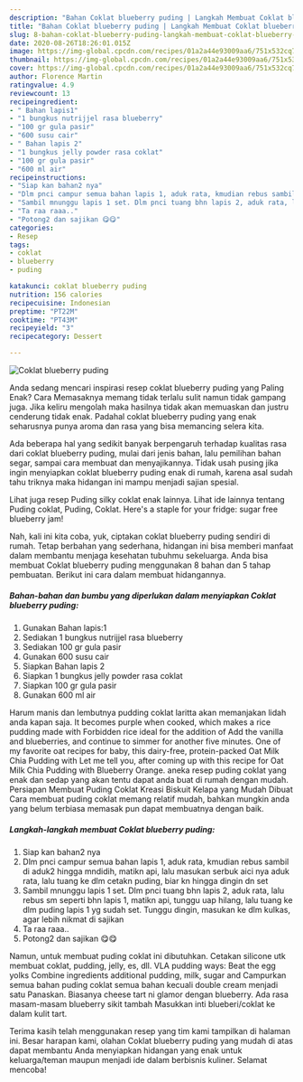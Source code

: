 ```yaml
---
description: "Bahan Coklat blueberry puding | Langkah Membuat Coklat blueberry puding Yang Enak dan Simpel"
title: "Bahan Coklat blueberry puding | Langkah Membuat Coklat blueberry puding Yang Enak dan Simpel"
slug: 8-bahan-coklat-blueberry-puding-langkah-membuat-coklat-blueberry-puding-yang-enak-dan-simpel
date: 2020-08-26T18:26:01.015Z
image: https://img-global.cpcdn.com/recipes/01a2a44e93009aa6/751x532cq70/coklat-blueberry-puding-foto-resep-utama.jpg
thumbnail: https://img-global.cpcdn.com/recipes/01a2a44e93009aa6/751x532cq70/coklat-blueberry-puding-foto-resep-utama.jpg
cover: https://img-global.cpcdn.com/recipes/01a2a44e93009aa6/751x532cq70/coklat-blueberry-puding-foto-resep-utama.jpg
author: Florence Martin
ratingvalue: 4.9
reviewcount: 13
recipeingredient:
- " Bahan lapis1"
- "1 bungkus nutrijjel rasa blueberry"
- "100 gr gula pasir"
- "600 susu cair"
- " Bahan lapis 2"
- "1 bungkus jelly powder rasa coklat"
- "100 gr gula pasir"
- "600 ml air"
recipeinstructions:
- "Siap kan bahan2 nya"
- "Dlm pnci campur semua bahan lapis 1, aduk rata, kmudian rebus sambil di aduk2 hingga mndidih, matikn api, lalu masukan serbuk aici nya aduk rata, lalu tuang ke dlm cetakn puding, biar kn hingga dingin dn set"
- "Sambil mnunggu lapis 1 set. Dlm pnci tuang bhn lapis 2, aduk rata, lalu rebus sm seperti bhn lapis 1, matikn api, tunggu uap hilang, lalu tuang ke dlm puding lapis 1 yg sudah set. Tunggu dingin, masukan ke dlm kulkas, agar lebih nikmat di sajikan"
- "Ta raa raaa.."
- "Potong2 dan sajikan 😋😋"
categories:
- Resep
tags:
- coklat
- blueberry
- puding

katakunci: coklat blueberry puding 
nutrition: 156 calories
recipecuisine: Indonesian
preptime: "PT22M"
cooktime: "PT43M"
recipeyield: "3"
recipecategory: Dessert

---
```



![Coklat blueberry puding](https://img-global.cpcdn.com/recipes/01a2a44e93009aa6/751x532cq70/coklat-blueberry-puding-foto-resep-utama.jpg)

Anda sedang mencari inspirasi resep coklat blueberry puding yang Paling Enak? Cara Memasaknya memang tidak terlalu sulit namun tidak gampang juga. Jika keliru mengolah maka hasilnya tidak akan memuaskan dan justru cenderung tidak enak. Padahal coklat blueberry puding yang enak seharusnya punya aroma dan rasa yang bisa memancing selera kita.

Ada beberapa hal yang sedikit banyak berpengaruh terhadap kualitas rasa dari coklat blueberry puding, mulai dari jenis bahan, lalu pemilihan bahan segar, sampai cara membuat dan menyajikannya. Tidak usah pusing jika ingin menyiapkan coklat blueberry puding enak di rumah, karena asal sudah tahu triknya maka hidangan ini mampu menjadi sajian spesial.

Lihat juga resep Puding silky coklat enak lainnya. Lihat ide lainnya tentang Puding coklat, Puding, Coklat. Here&#39;s a staple for your fridge: sugar free blueberry jam!


Nah, kali ini kita coba, yuk, ciptakan coklat blueberry puding sendiri di rumah. Tetap berbahan yang sederhana, hidangan ini bisa memberi manfaat dalam membantu menjaga kesehatan tubuhmu sekeluarga. Anda bisa membuat Coklat blueberry puding menggunakan 8 bahan dan 5 tahap pembuatan. Berikut ini cara dalam membuat hidangannya.

<!--inarticleads1-->

##### Bahan-bahan dan bumbu yang diperlukan dalam menyiapkan Coklat blueberry puding:

1. Gunakan  Bahan lapis:1
1. Sediakan 1 bungkus nutrijjel rasa blueberry
1. Sediakan 100 gr gula pasir
1. Gunakan 600 susu cair
1. Siapkan  Bahan lapis 2
1. Siapkan 1 bungkus jelly powder rasa coklat
1. Siapkan 100 gr gula pasir
1. Gunakan 600 ml air


Harum manis dan lembutnya pudding coklat laritta akan memanjakan lidah anda kapan saja. It becomes purple when cooked, which makes a rice pudding made with Forbidden rice ideal for the addition of Add the vanilla and blueberries, and continue to simmer for another five minutes. One of my favorite oat recipes for baby, this dairy-free, protein-packed Oat Milk Chia Pudding with Let me tell you, after coming up with this recipe for Oat Milk Chia Pudding with Blueberry Orange. aneka resep puding coklat yang enak dan sedap yang akan tentu dapat anda buat di rumah dengan mudah. Persiapan Membuat Puding Coklat Kreasi Biskuit Kelapa yang Mudah Dibuat Cara membuat puding coklat memang relatif mudah, bahkan mungkin anda yang belum terbiasa memasak pun dapat membuatnya dengan baik. 

<!--inarticleads2-->

##### Langkah-langkah membuat Coklat blueberry puding:

1. Siap kan bahan2 nya
1. Dlm pnci campur semua bahan lapis 1, aduk rata, kmudian rebus sambil di aduk2 hingga mndidih, matikn api, lalu masukan serbuk aici nya aduk rata, lalu tuang ke dlm cetakn puding, biar kn hingga dingin dn set
1. Sambil mnunggu lapis 1 set. Dlm pnci tuang bhn lapis 2, aduk rata, lalu rebus sm seperti bhn lapis 1, matikn api, tunggu uap hilang, lalu tuang ke dlm puding lapis 1 yg sudah set. Tunggu dingin, masukan ke dlm kulkas, agar lebih nikmat di sajikan
1. Ta raa raaa..
1. Potong2 dan sajikan 😋😋


Namun, untuk membuat puding coklat ini dibutuhkan. Cetakan silicone utk membuat coklat, pudding, jelly, es, dll. VLA pudding ways: Beat the egg yolks Combine ingredients additional pudding, milk, sugar and Campurkan semua bahan puding coklat semua bahan kecuali double cream menjadi satu Panaskan. Biasanya cheese tart ni glamor dengan blueberry. Ada rasa masam-masam blueberry sikit tambah Masukkan inti blueberi/coklat ke dalam kulit tart. 

Terima kasih telah menggunakan resep yang tim kami tampilkan di halaman ini. Besar harapan kami, olahan Coklat blueberry puding yang mudah di atas dapat membantu Anda menyiapkan hidangan yang enak untuk keluarga/teman maupun menjadi ide dalam berbisnis kuliner. Selamat mencoba!
